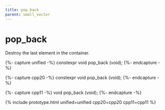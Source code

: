 ```yaml
---
title: pop_back
parent: small_vector
---
```


# pop_back

Destroy the last element in the container.

{%- capture unified -%}
<span class="cpp20">constexpr</span>
void
pop_back (void);
{%- endcapture -%}

{%- capture cpp20 -%}
constexpr
void
pop_back (void);
{%- endcapture -%}

{%- capture cpp11 -%}
void
pop_back (void);
{%- endcapture -%}

{% include prototype.html unified=unified cpp20=cpp20 cpp11=cpp11 %}
